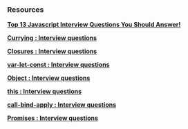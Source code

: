 ### Resources

**[Top 13 Javascript Interview Questions You Should Answer!](https://gist.github.com/Mohamed-Code-309/12163e62bfd0bbef1a8c78c63d7c7924)**

**[Currying : Interview questions](https://roadsidecoder.hashnode.dev/javascript-interview-questions-currying-output-based-questions-partial-application-and-more)**

**[Closures : Interview questions](https://roadsidecoder.hashnode.dev/closures-javascript-interview-questions)**

**[var-let-const : Interview questions](https://roadsidecoder.hashnode.dev/javascript-interview-questions-on-var-let-and-const)**

**[Object : Interview questions](https://roadsidecoder.hashnode.dev/javascript-interview-questions-objects-output-based-destructuring-object)**

**[this : Interview questions](https://roadsidecoder.hashnode.dev/javascript-interview-questions-this-keyword-output-based-scope-implicit-binding-etc)**

**[call-bind-apply : Interview questions](https://roadsidecoder.hashnode.dev/javascript-interview-questions-call-bind-and-apply-polyfills-output-based-explicit-binding)**

**[Promises : Interview questions](https://roadsidecoder.hashnode.dev/javascript-interview-questions-promises-and-its-polyfills)**

